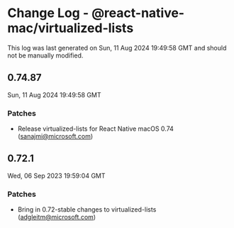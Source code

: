 # Change Log - @react-native-mac/virtualized-lists

This log was last generated on Sun, 11 Aug 2024 19:49:58 GMT and should not be manually modified.

<!-- Start content -->

## 0.74.87

Sun, 11 Aug 2024 19:49:58 GMT

### Patches

- Release virtualized-lists for React Native macOS 0.74 (sanajmi@microsoft.com)

## 0.72.1

Wed, 06 Sep 2023 19:59:04 GMT

### Patches

- Bring in 0.72-stable changes to virtualized-lists (adgleitm@microsoft.com)
